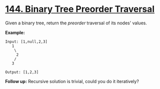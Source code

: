 # [144. Binary Tree Preorder Traversal](https://leetcode.com/problems/binary-tree-preorder-traversal/description)
Given a binary tree, return the *preorder* traversal of its nodes' values.

**Example:**
```
Input: [1,null,2,3]
   1
    \
     2
    /
   3

Output: [1,2,3]
```
**Follow up:** Recursive solution is trivial, could you do it iteratively?